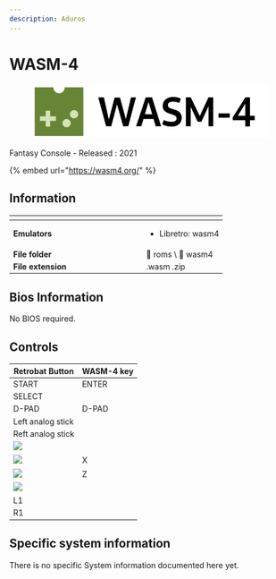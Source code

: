 ```yaml
---
description: Aduros
---
```


# WASM-4

<div align="left"><figure><img src="https://raw.githubusercontent.com/fabricecaruso/es-theme-carbon/91d85c7849cc550b0cac4e75cb8e0923d3b61b5e/art/logos/wasm4.svg" alt=""><figcaption></figcaption></figure></div>

Fantasy Console - Released : 2021

{% embed url="https://wasm4.org/" %}

## Information

<table data-header-hidden><thead><tr><th width="224"></th><th></th></tr></thead><tbody><tr><td><strong>Emulators</strong></td><td><ul><li>Libretro: wasm4</li></ul></td></tr><tr><td><strong>File folder</strong></td><td><span data-gb-custom-inline data-tag="emoji" data-code="1f4c2">📂</span> roms \ <span data-gb-custom-inline data-tag="emoji" data-code="1f4c2">📂</span> wasm4</td></tr><tr><td><strong>File extension</strong></td><td>.wasm .zip</td></tr></tbody></table>

## Bios Information

No BIOS required.

## Controls

| Retrobat Button                                | WASM-4 key |
| ---------------------------------------------- | ---------- |
| START                                          | ENTER      |
| SELECT                                         |            |
| D-PAD                                          | D-PAD      |
| Left analog stick                              |            |
| Reft analog stick                              |            |
| ![](<../../../.gitbook/assets/image (48).png>) |            |
| ![](<../../../.gitbook/assets/image (30).png>) | X          |
| ![](<../../../.gitbook/assets/image (16).png>) | Z          |
| ![](<../../../.gitbook/assets/image (50).png>) |            |
| L1                                             |            |
| R1                                             |            |

## Specific system information

There is no specific System information documented here yet.
